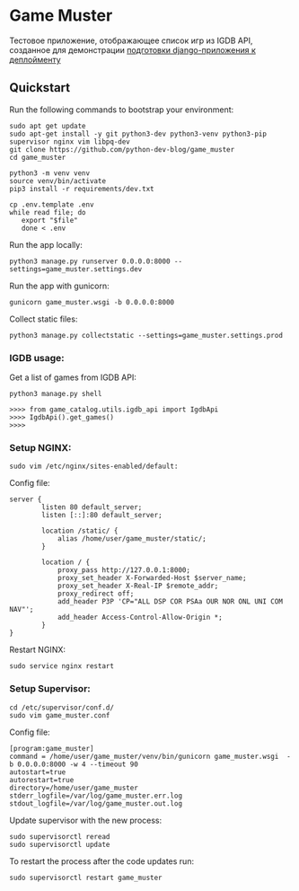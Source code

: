 # Game Muster

Тестовое приложение, отображающее список игр из IGDB API, созданное для демонстрации [подготовки django-приложения к деплойменту](https://www.youtube.com/watch?v=03egj6YEUFY)

## Quickstart

Run the following commands to bootstrap your environment:
    
    sudo apt get update
    sudo apt-get install -y git python3-dev python3-venv python3-pip supervisor nginx vim libpq-dev
    git clone https://github.com/python-dev-blog/game_muster
    cd game_muster
      
    python3 -m venv venv   
    source venv/bin/activate
    pip3 install -r requirements/dev.txt 

    cp .env.template .env
    while read file; do
       export "$file"
       done < .env

Run the app locally:

    python3 manage.py runserver 0.0.0.0:8000 --settings=game_muster.settings.dev

Run the app with gunicorn:

    gunicorn game_muster.wsgi -b 0.0.0.0:8000
    
Collect static files:

    python3 manage.py collectstatic --settings=game_muster.settings.prod
    

### IGDB usage:

Get a list of games from IGDB API:
    
    python3 manage.py shell

    >>>> from game_catalog.utils.igdb_api import IgdbApi
    >>>> IgdbApi().get_games()
    >>>> 


### Setup NGINX:

    sudo vim /etc/nginx/sites-enabled/default:
    
Config file:

    server {
            listen 80 default_server;
            listen [::]:80 default_server;

            location /static/ {
                alias /home/user/game_muster/static/; 
            }

            location / {
                proxy_pass http://127.0.0.1:8000;
                proxy_set_header X-Forwarded-Host $server_name;
                proxy_set_header X-Real-IP $remote_addr;
                proxy_redirect off;
                add_header P3P 'CP="ALL DSP COR PSAa OUR NOR ONL UNI COM NAV"';
                add_header Access-Control-Allow-Origin *;
            }
    }
    
Restart NGINX:
    
    sudo service nginx restart
    
    
### Setup Supervisor:

    cd /etc/supervisor/conf.d/
    sudo vim game_muster.conf
    
Config file:
    
    [program:game_muster]
    command = /home/user/game_muster/venv/bin/gunicorn game_muster.wsgi  -b 0.0.0.0:8000 -w 4 --timeout 90
    autostart=true
    autorestart=true
    directory=/home/user/game_muster 
    stderr_logfile=/var/log/game_muster.err.log
    stdout_logfile=/var/log/game_muster.out.log
    
Update supervisor with the new process:
    
    sudo supervisorctl reread
    sudo supervisorctl update
    
To restart the process after the code updates run:

    sudo supervisorctl restart game_muster

    
   

